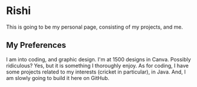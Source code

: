 # Rishi
This is going to be my personal page, consisting of my projects, and me.

## My Preferences
I am into coding, and graphic design. I'm at 1500 designs in Canva. Possibly ridiculous? Yes, but it is something I thoroughly enjoy. As for coding, I have some projects related to my interests (cricket in particular), in Java. And, I am slowly going to build it here on GitHub. 